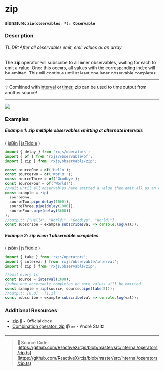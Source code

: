 # zip

#### signature: `zip(observables: *): Observable`

### Description

###### TL;DR: After all observables emit, emit values as an array

The **zip** operator will subscribe to all inner observables, waiting for each
to emit a value. Once this occurs, all values with the corresponding index will
be emitted. This will continue until at least one inner observable completes.

---

:bulb: Combined with [interval](../creation/interval) or
[timer](../creation/timer.md), zip can be used to time output from another
source!

---

<a href="https://ultimateangular.com/?ref=76683_kee7y7vk"><img src="https://ultimateangular.com/assets/img/banners/ua-leader.svg"></a>

### Examples

##### Example 1: zip multiple observables emitting at alternate intervals

( [jsBin](http://jsbin.com/lireyisira/1/edit?js,console) |
[jsFiddle](https://jsfiddle.net/btroncone/ton462sg/) )

```js
import { delay } from 'rxjs/operators';
import { of } from 'rxjs/observable/of';
import { zip } from 'rxjs/observable/zip';

const sourceOne = of('Hello');
const sourceTwo = of('World!');
const sourceThree = of('Goodbye');
const sourceFour = of('World!');
//wait until all observables have emitted a value then emit all as an array
const example = zip(
  sourceOne,
  sourceTwo.pipe(delay(1000)),
  sourceThree.pipe(delay(2000)),
  sourceFour.pipe(delay(3000))
);
//output: ["Hello", "World!", "Goodbye", "World!"]
const subscribe = example.subscribe(val => console.log(val));
```

##### Example 2: zip when 1 observable completes

( [jsBin](http://jsbin.com/fisitatesa/1/edit?js,console) |
[jsFiddle](https://jsfiddle.net/btroncone/oamyk3xr/) )

```js
import { take } from 'rxjs/operators';
import { interval } from 'rxjs/observable/interval';
import { zip } from 'rxjs/observable/zip';

//emit every 1s
const source = interval(1000);
//when one observable completes no more values will be emitted
const example = zip(source, source.pipe(take(2)));
//output: [0,0]...[1,1]
const subscribe = example.subscribe(val => console.log(val));
```

### Additional Resources

* [zip](http://reactivex.io/rxjs/class/es6/Observable.js~Observable.html#static-method-zip)
  :newspaper: - Official docs
* [Combination operator: zip](https://egghead.io/lessons/rxjs-combination-operator-zip?course=rxjs-beyond-the-basics-operators-in-depth)
  :video_camera: :dollar: - André Staltz

---

> :file_folder: Source Code:
> [https://github.com/ReactiveX/rxjs/blob/master/src/internal/operators/zip.ts](https://github.com/ReactiveX/rxjs/blob/master/src/internal/operators/zip.ts)
